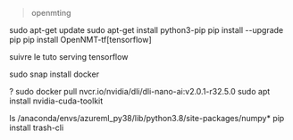 > openmting

sudo apt-get update
sudo apt-get install python3-pip
pip install --upgrade pip
pip install OpenNMT-tf[tensorflow]

suivre le tuto serving tensorflow

sudo snap install docker

?
sudo docker pull nvcr.io/nvidia/dli/dli-nano-ai:v2.0.1-r32.5.0
sudo apt install nvidia-cuda-toolkit




ls /anaconda/envs/azureml_py38/lib/python3.8/site-packages/numpy*
pip install trash-cli
